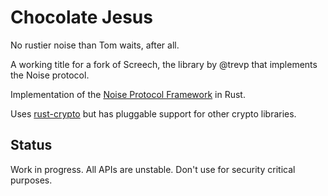 
# Chocolate Jesus

No rustier noise than Tom waits, after all.

A working title for a fork of Screech, the library by @trevp that implements
the Noise protocol.

Implementation of the [Noise Protocol
Framework](http://noiseprotocol.org) in Rust.

Uses [rust-crypto](https://github.com/DaGenix/rust-crypto) but has pluggable
support for other crypto libraries.

## Status

Work in progress.  All APIs are unstable.  Don't use for security critical
purposes.
